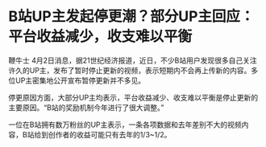 # B站UP主发起停更潮？部分UP主回应：平台收益减少，收支难以平衡

鞭牛士
4月2日消息，据21世纪经济报道，近日，不少B站用户发现很多自己关注许久的UP主，发布了暂时停止更新的视频，表示短期内不会再上传新的内容。多位UP主密集地公开宣布暂停更新并不多见。

停更原因方面，大部分UP主均表示，平台收益减少、收支难以平衡是停止更新的主要原因。“B站的奖励机制今年进行了很大调整。”

一位在B站拥有数万粉丝的UP主表示，一条各项数据和去年差别不大的视频内容，B站给到创作者的收益可能只有去年的1/3~1/2。

